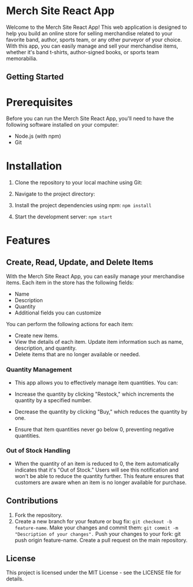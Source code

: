 # Merch Site React App


Welcome to the Merch Site React App! This web application is designed to help you build an online store for selling merchandise related to your favorite band, author, sports team, or any other purveyor of your choice. With this app, you can easily manage and sell your merchandise items, whether it's band t-shirts, author-signed books, or sports team memorabilia.


## Getting Started
# Prerequisites
Before you can run the Merch Site React App, you'll need to have the following software installed on your computer:

* Node.js (with npm)
* Git

# Installation

1. Clone the repository to your local machine using Git:

2. Navigate to the project directory:

3. Install the project dependencies using npm:
`npm install`

4. Start the development server:
`npm start`


# Features

## Create, Read, Update, and Delete Items
With the Merch Site React App, you can easily manage your merchandise items. Each item in the store has the following fields:

* Name
* Description
* Quantity
* Additional fields you can customize


You can perform the following actions for each item:

* Create new items.
* View the details of each item.
Update item information such as name, description, and quantity.
* Delete items that are no longer available or needed.


### Quantity Management
* This app allows you to effectively manage item quantities. You can:

* Increase the quantity by clicking "Restock," which increments the quantity by a specified number.
* Decrease the quantity by clicking "Buy," which reduces the quantity by one.
* Ensure that item quantities never go below 0, preventing negative quantities.

### Out of Stock Handling
* When the quantity of an item is reduced to 0, the item automatically indicates that it's "Out of Stock." Users will see this notification and won't be able to reduce the quantity further. This feature ensures that customers are aware when an item is no longer available for purchase.

## Contributions

1. Fork the repository.
2. Create a new branch for your feature or bug fix: `git checkout -b feature-name`.
Make your changes and commit them: `git commit -m "Description of your changes".`
Push your changes to your fork: git push origin feature-name.
Create a pull request on the main repository.


## License
This project is licensed under the MIT License - see the LICENSE file for details.





